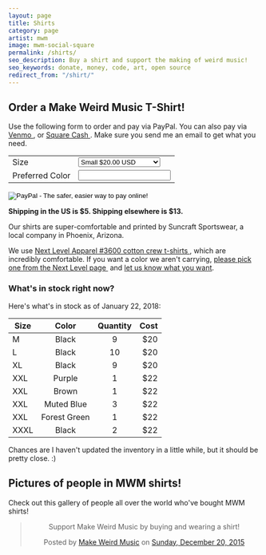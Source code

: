```yaml
---
layout: page
title: Shirts
category: page
artist: mwm
image: mwm-social-square
permalink: /shirts/
seo_description: Buy a shirt and support the making of weird music!
seo_keywords: donate, money, code, art, open source
redirect_from: "/shirt/"
---
```

## Order a Make Weird Music T-Shirt!

Use the following form to order and pay via PayPal. You can also pay via [Venmo&nbsp;<i class="fas fa-dollar-sign"></i>](https://venmo.com/MakeWeirdMusic), or [Square Cash&nbsp;<i class="fas fa-dollar-sign"></i>](https://cash.me/$MakeWeirdMusic). Make sure you send me an email to get what you need.

<form target="paypal" action="https://www.paypal.com/cgi-bin/webscr" method="post" id="order-form">
<input type="hidden" name="cmd" value="_s-xclick">
<input type="hidden" name="hosted_button_id" value="H48ARP8CV2NEQ">
<table>
<tr><td><input type="hidden" name="on0" value="Size">Size</td><td><select name="os0">
	<option value="Small">Small $20.00 USD</option>
	<option value="Medium">Medium $20.00 USD</option>
	<option value="Large">Large $20.00 USD</option>
	<option value="X-Large">X-Large $20.00 USD</option>
	<option value="XX-Large">XX-Large $22.00 USD</option>
	<option value="XXX-Large">XXX-Large $22.00 USD</option>
</select> </td></tr>
<tr><td><input type="hidden" name="on1" value="Preferred Color">Preferred Color</td><td><input type="text" name="os1" maxlength="200"></td></tr>
</table>
<input type="hidden" name="currency_code" value="USD">
<input type="image" src="https://www.paypalobjects.com/en_US/i/btn/btn_cart_LG.gif" border="0" name="submit" alt="PayPal - The safer, easier way to pay online!">
<img alt="" border="0" src="https://www.paypalobjects.com/en_US/i/scr/pixel.gif" width="1" height="1">
</form>

**Shipping in the US is $5. Shipping elsewhere is $13.**

Our shirts are super-comfortable and printed by Suncraft Sportswear, a local company in Phoenix, Arizona.

We use [Next Level Apparel #3600 cotton crew t-shirts&nbsp;<i class="fa fa-external-link"></i>](https://www.nextlevelapparel.com/mens/mens-cotton-crew.html), which are incredibly comfortable. If you want a color we aren't carrying, [please pick one from the Next Level page&nbsp;<i class="fa fa-external-link"></i>](https://www.nextlevelapparel.com/mens/mens-cotton-crew.html) and [let us know what you want](/contact).

### What's in stock right now?

Here's what's in stock as of January 22, 2018:

|Size   |Color   |Quantity   |Cost   |
| ----- |:------:|:---------:| -----:|
|M|Black|9|$20|
|L|Black|10|$20|
|XL|Black|9|$20|
|XXL|Purple|1|$22|
|XXL|Brown|1|$22|
|XXL|Muted Blue|3|$22|
|XXL|Forest Green|1|$22|
|XXXL|Black|2|$22|

Chances are I haven't updated the inventory in a little while, but it should be pretty close. :)

## Pictures of people in MWM shirts!

Check out this gallery of people all over the world who've bought MWM shirts!

<div style="text-align: center;">
<div id="fb-root"></div><script>(function(d, s, id) {  var js, fjs = d.getElementsByTagName(s)[0];  if (d.getElementById(id)) return;  js = d.createElement(s); js.id = id;  js.src = "//connect.facebook.net/en_US/sdk.js#xfbml=1&version=v2.3";  fjs.parentNode.insertBefore(js, fjs);}(document, 'script', 'facebook-jssdk'));</script><div class="fb-post" data-href="https://www.facebook.com/media/set/?set=a.845798998866158.1073741830.534010936711634&amp;type=3" data-width="500"><div class="fb-xfbml-parse-ignore"><blockquote cite="https://www.facebook.com/media/set/?set=a.845798998866158.1073741830.534010936711634&amp;type=3"><p>Support Make Weird Music by buying and wearing a shirt!</p>Posted by <a href="https://www.facebook.com/MakeWeirdMusic/">Make Weird Music</a> on&nbsp;<a href="https://www.facebook.com/media/set/?set=a.845798998866158.1073741830.534010936711634&amp;type=3">Sunday, December 20, 2015</a></blockquote></div></div>
</div>
